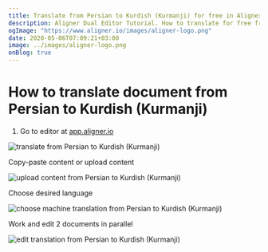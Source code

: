 ```yaml
---
title: Translate from Persian to Kurdish (Kurmanji) for free in Aligner Editor
description: Aligner Dual Editor Tutorial. How to translate for free from Persian to Kurdish (Kurmanji). Aligner is multilingual document management platform. 
ogImage: "https://www.aligner.io/images/aligner-logo.png"
date: 2020-05-06T07:09:21+03:00
image: ../images/aligner-logo.png
onBlog: true
---
```


# How to translate document from Persian to Kurdish (Kurmanji)

1. Go to editor at [app.aligner.io](https://app.aligner.io "Aligner App web page")

![translate from Persian to Kurdish (Kurmanji)](../aligner-blank-editor.png "translate from Persian to Kurdish (Kurmanji)")

Copy-paste content or upload content

![upload content from Persian to Kurdish (Kurmanji)](../aligner-uploaded-document.png "upload content from Persian to Kurdish (Kurmanji)")

Choose desired language

![choose machine translation from Persian to Kurdish (Kurmanji)](../aligner-language-dropdown.png "choose machine translation from Persian to Kurdish (Kurmanji)")

Work and edit 2 documents in parallel

![edit translation from Persian to Kurdish (Kurmanji)](../aligner-double-sitded-editor.png "edit translation from Persian to Kurdish (Kurmanji)")

